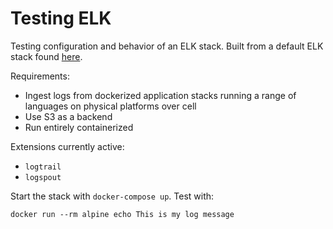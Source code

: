 # Testing ELK

Testing configuration and behavior of an ELK stack. Built from a default ELK stack found [here](https://github.com/deviantony/docker-elk). 

Requirements:
- Ingest logs from dockerized application stacks running a range of languages on physical platforms over cell
- Use S3 as a backend
- Run entirely containerized

Extensions currently active:
- `logtrail`
- `logspout`

Start the stack with `docker-compose up`. Test with:

```
docker run --rm alpine echo This is my log message
```

